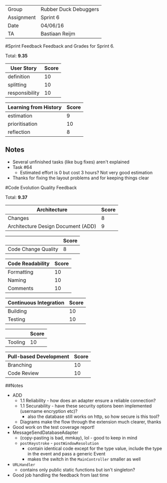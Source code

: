 |      |            |
|------|------------|
|Group | Rubber Duck Debuggers |
|Assignment|Sprint 6|
|Date|04/06/16|
|TA|Bastiaan Reijm|

#Sprint Feedback
Feedback and Grades for Sprint 6.

Total: **9.35**

| User Story | Score |
|------------|-------|
| definition |  10   |
| splitting  |  10     |
| responsibility | 10  |

| Learning from History | Score |
|-----------------------|-------|
| estimation            |   9  |
| prioritisation        |  10   |
| reflection            |  8  |

## Notes
* Several unfinished tasks (like bug fixes) aren't explained
* Task #64
	* Estimated effort is 0 but cost 3 hours? Not very good estimation
* Thanks for fixing the layout problems and for keeping things clear 

#Code Evolution Quality Feedback

Total: **9.37**

| Architecture                       | Score |
|------------------------------------|-------|
| Changes                            |  8    |
| Architecture Design Document (ADD) |  9    |

|                     | Score |
|---------------------|-------|
| Code Change Quality |  8    |

| Code Readability | Score |
|------------------|-------|
| Formatting       |  10    |
| Naming           |  10    |
| Comments         |  10    |

| Continuous Integration | Score |
|------------------------|-------|
| Building               |  10    |
| Testing                |  10    |

|         | Score |
|---------|-------|
| Tooling |  10    |

| Pull-based Development | Score |
|------------------------|-------|
| Branching              |   10   |
| Code Review            |   10   |

##Notes
* ADD
	* 1.1 Reliability - how does an adapter ensure a reliable connection?
	* 1.1 Securability - have these security options been implemented (username encryption etc)?
		* also the database still works on http, so how secure is this tool?
	* Diagrams make the flow through the extension much clearer, thanks
* Good work on the test coverage report!
* MessageSendDatabaseAdapter
	* (copy-pasting is bad, mmkay), lol - good to keep in mind
	* `postKeystroke` - `postWindowResolution`
		* contain identical code except for the type value, include the type in the event and pass a generic Event
		* makes the switch in the `MainController` smaller as well
* `URLHandler`
	* contains only public static functions but isn't singleton?
* Good job handling the feedback from last time
